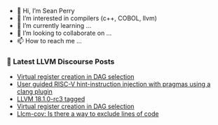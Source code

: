 - 👋 Hi, I’m Sean Perry
- 👀 I’m interested in compilers (c++, COBOL, llvm)
- 🌱 I’m currently learning ...
- 💞️ I’m looking to collaborate on ...
- 📫 How to reach me ...

<!---
s66perry/s66perry is a ✨ special ✨ repository because its `README.md` (this file) appears on your GitHub profile.
You can click the Preview link to take a look at your changes.
--->
### 📕 Latest LLVM Discourse Posts

<!-- DISCOURSE-LLVM:START -->
- [Virtual register creation in DAG selection](https://discourse.llvm.org/t/virtual-register-creation-in-dag-selection/76605?page=2#post_34)
- [User guided RISC-V hint-instruction injection with pragmas using a clang plugin](https://discourse.llvm.org/t/user-guided-risc-v-hint-instruction-injection-with-pragmas-using-a-clang-plugin/77190#post_1)
- [LLVM 18.1.0-rc3 tagged](https://discourse.llvm.org/t/llvm-18-1-0-rc3-tagged/77116#post_4)
- [Virtual register creation in DAG selection](https://discourse.llvm.org/t/virtual-register-creation-in-dag-selection/76605?page=2#post_33)
- [Llcm-cov: Is there a way to exclude lines of code](https://discourse.llvm.org/t/llcm-cov-is-there-a-way-to-exclude-lines-of-code/77189#post_1)
<!-- DISCOURSE-LLVM:END -->
